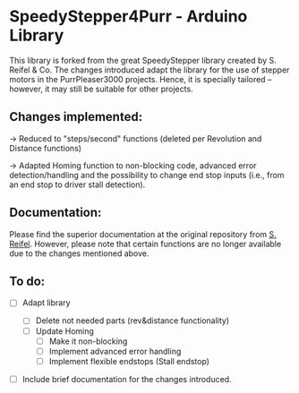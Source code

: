 # SpeedyStepper4Purr - Arduino Library

This library is forked from the great SpeedyStepper library created by S. Reifel & Co. The changes introduced adapt the library for the use of stepper motors in the PurrPleaser3000 projects. Hence, it is specially tailored – however, it may still be suitable for other projects.

## Changes implemented:
→ Reduced to "steps/second" functions (deleted per Revolution and Distance functions)

→ Adapted Homing function to non-blocking code, advanced error detection/handling and the possibility to change end stop inputs (i.e., from an end stop to driver stall detection).

## Documentation:
Please find the superior documentation at the original repository from [S. Reifel](https://github.com/Stan-Reifel/SpeedyStepper). However, please note that certain functions are no longer available due to the changes mentioned above.

## To do:
- [ ] Adapt library
	- [ ] Delete not needed parts (rev&distance functionality)
	- [ ] Update Homing 
		- [ ] Make it non-blocking
		- [ ] Implement advanced error handling
		- [ ] Implement flexible endstops (Stall endstop)
- [ ] Include brief documentation for the changes introduced.



